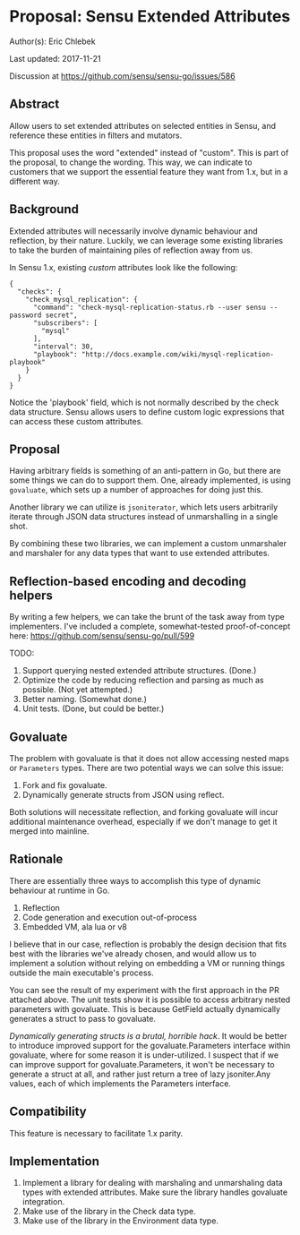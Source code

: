 # Proposal: Sensu Extended Attributes

Author(s): Eric Chlebek

Last updated: 2017-11-21

Discussion at https://github.com/sensu/sensu-go/issues/586

## Abstract

Allow users to set extended attributes on selected entities in Sensu, and
reference these entities in filters and mutators.

This proposal uses the word "extended" instead of "custom". This is part of
the proposal, to change the wording. This way, we can indicate to customers
that we support the essential feature they want from 1.x, but in a  different
way.


## Background

Extended attributes will necessarily involve dynamic behaviour and reflection,
by their nature. Luckily, we can leverage some existing libraries to take the
burden of maintaining piles of reflection away from us.

In Sensu 1.x, existing _custom_ attributes look like the following:
```
{
  "checks": {
    "check_mysql_replication": {
      "command": "check-mysql-replication-status.rb --user sensu --password secret",
      "subscribers": [
        "mysql"
      ],
      "interval": 30,
      "playbook": "http://docs.example.com/wiki/mysql-replication-playbook"
    }
  }
}
```

Notice the 'playbook' field, which is not normally described by the check data
structure. Sensu allows users to define custom logic expressions that can
access these custom attributes.

## Proposal

Having arbitrary fields is something of an anti-pattern in Go, but there are
some things we can do to support them. One, already implemented, is using
`govaluate`, which sets up a number of approaches for doing just this.

Another library we can utilize is `jsoniterator`, which lets users arbitrarily
iterate through JSON data structures instead of unmarshalling in a single shot.

By combining these two libraries, we can implement a custom unmarshaler and
marshaler for any data types that want to use extended attributes.

## Reflection-based encoding and decoding helpers

By writing a few helpers, we can take the brunt of the task away from type
implementers. I've included a complete, somewhat-tested proof-of-concept
here: https://github.com/sensu/sensu-go/pull/599

TODO:
1. Support querying nested extended attribute structures. (Done.)
1. Optimize the code by reducing reflection and parsing as much as possible.
(Not yet attempted.)
1. Better naming. (Somewhat done.)
1. Unit tests. (Done, but could be better.)

## Govaluate

The problem with govaluate is that it does not allow accessing nested maps or
`Parameters` types. There are two potential ways we can solve this issue:

1. Fork and fix govaluate.
1. Dynamically generate structs from JSON using reflect.

Both solutions will necessitate reflection, and forking govaluate will incur
additional maintenance overhead, especially if we don't manage to get it merged
into mainline.

## Rationale

There are essentially three ways to accomplish this type of dynamic behaviour
at runtime in Go.

1. Reflection
1. Code generation and execution out-of-process
1. Embedded VM, ala lua or v8

I believe that in our case, reflection is probably the design decision that
fits best with the libraries we've already chosen, and would allow us to
implement a solution without relying on embedding a VM or running things
outside the main executable's process.

You can see the result of my experiment with the first approach in the PR
attached above. The unit tests show it is possible to access arbitrary
nested parameters with govaluate. This is because GetField actually dynamically
generates a struct to pass to govaluate.

*Dynamically generating structs is a brutal, horrible hack*. It would be better
to introduce improved support for the govaluate.Parameters interface within
govaluate, where for some reason it is under-utilized. I suspect that if we can
improve support for govaluate.Parameters, it won't be necessary to generate a
struct at all, and rather just return a tree of lazy jsoniter.Any values,
each of which implements the Parameters interface.

## Compatibility

This feature is necessary to facilitate 1.x parity.

## Implementation

1. Implement a library for dealing with marshaling and unmarshaling data types
with extended attributes. Make sure the library handles govaluate integration.
1. Make use of the library in the Check data type.
1. Make use of the library in the Environment data type.
